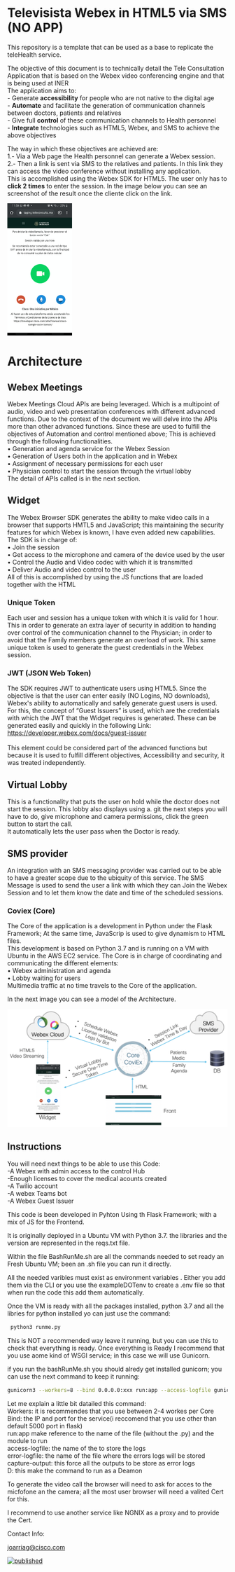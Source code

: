 # Televisista Webex in HTML5 via SMS (NO APP) 
This repository is a template that can be used as a base to replicate the teleHealth service. 

The objective of this document is to technically detail the Tele Consultation Application that is based on the Webex video conferencing engine and that is being used at INER
<br>The application aims to:
<br>- Generate <b>accessibility</b> for people who are not native to the digital age
<br>- <b>Automate</b> and facilitate the generation of communication channels between doctors, patients and relatives
<br>- Give full <b>control</b> of these communication channels to Health personnel
<br>- <b>Integrate</b> technologies such as HTML5, Webex, and SMS to achieve the above objectives

The way in which these objectives are achieved are:
<br>1.- Via a Web page the Health personnel can generate a Webex session.
<br>2.- Then a link is sent via SMS to the relatives and patients. In this link they can access the video conference without installing any application.
<br>This is accomplished using the Webex SDK for HTML5. The user only has to <b>click 2 times</b> to enter the session. In the image below you can see an screenshot of the result once the cliente click on the link.

<img src="widget.png" alt="widget">

# Architecture

## Webex Meetings
Webex Meetings Cloud APIs are being leveraged. Which is a multipoint of audio, video and web presentation conferences with different advanced functions. Due to the context of the document we will delve into the APIs more than other advanced functions.
Since these are used to fulfill the objectives of Automation and control mentioned above; This is achieved through the following functionalities.
<br>• Generation and agenda service for the Webex Session
<br>• Generation of Users both in the application and in Webex
<br>• Assignment of necessary permissions for each user
<br>• Physician control to start the session through the virtual lobby
<br>The detail of APIs called is in the next section.

## Widget
The Webex Browser SDK generates the ability to make video calls in a browser that supports HMTL5 and JavaScript; this maintaining the security features for which Webex is known, I have even added new capabilities.
<br>The SDK is in charge of:
<br>• Join the session
<br>• Get access to the microphone and camera of the device used by the user
<br>• Control the Audio and Video codec with which it is transmitted
<br>• Deliver Audio and video control to the user
<br>All of this is accomplished by using the JS functions that are loaded together with the HTML

### Unique Token

Each user and session has a unique token with which it is valid for 1 hour. This in order to generate an extra layer of security in addition to handing over control of the communication channel to the Physician; in order to avoid that the Family members generate an overload of work.
This same unique token is used to generate the guest credentials in the Webex session.

### JWT (JSON Web Token)

The SDK requires JWT to authenticate users using HTML5.
Since the objective is that the user can enter easily (NO Logins, NO downloads), Webex's ability to automatically and safely generate guest users is used.
<br>For this, the concept of “Guest Issuers” is used, which are the credentials with which the JWT that the Widget requires is generated.
These can be generated easily and quickly in the following Link:
https://developer.webex.com/docs/guest-issuer
<br>
<br>This element could be considered part of the advanced functions but because it is used to fulfill different objectives, Accessibility and security, it was treated independently.

## Virtual Lobby

This is a functionality that puts the user on hold while the doctor does not start the session.
This lobby also displays using a. git the next steps you will have to do, give microphone and camera permissions, click the green button to start the call.
<br>It automatically lets the user pass when the Doctor is ready.


## SMS provider
An integration with an SMS messaging provider was carried out to be able to have a greater scope due to the ubiquity of this service. The SMS Message is used to send the user a link with which they can Join the Webex Session and to let them know the date and time of the scheduled sessions.

### Coviex (Core)

The Core of the application is a development in Python under the Flask Framework; At the same time, JavaScrip is used to give dynamism to HTML files.
<br>This development is based on Python 3.7 and is running on a VM with Ubuntu in the AWS EC2 service.
The Core is in charge of coordinating and communicating the different elements:
<br>• Webex administration and agenda
<br>• Lobby waiting for users
<br>Multimedia traffic at no time travels to the Core of the application.

In the next image you can see a model of the Architecture.

<img src="architecture.png" alt="architecture">



## Instructions

You will need next things to be able to use this Code:
<br>-A Webex with admin access to the control Hub
<br>-Enough licenses to cover the medical acounts created
<br>-A Twilio account 
<br>-A webex Teams bot
<br>-A Webex Guest Issuer 

This code is been developed in Pyhton Using th Flask Framework; with a mix of JS for the Frontend.

It is originally deployed in a Ubuntu VM with Python 3.7. the libraries and the version are represented in the reqs.txt file.

Within the file BashRunMe.sh are all the commands needed to set ready an Fresh Ubuntu VM; been an .sh file you can run it directly.

All the needed varibles must exist as environment variables . Either you add them via the CLI or you use the exampleDOTenv to create a .env file so that when run the code this add them automatically.

Once the VM is ready with  all the packages installed, python 3.7 and all the libries for python installed yo can just use the command:

```python
 python3 runme.py
 ```
This is NOT a recommended way leave it running, but you can use this to check that everything is ready.
Once everything is Ready I recommend that you use aome kind of WSGI service; in this case we will use Gunicorn.

if you run the bashRunMe.sh you should alredy get installed gunicorn; you can use the next command to keep it running:
```bash
gunicorn3 --workers=8 --bind 0.0.0.0:xxx run:app --access-logfile gunicorn.log --error-logfile gunicorn-error.log --capture-output -D
```
Let me explain a little bit datailed this command:
<br>Workers: it is recommendes that you use between 2-4 workes per Core
<br>Bind: the IP and port for the service(i reccomend that you use other than default 5000 port in flask)
<br>run:app make reference to the name of the file (without the .py) and the module to run
<br>access-logfile: the name of the to store the logs
<br>error-logfile: the name of the file where the errors logs will be stored
<br>capture-output: this force all the outputs to be store as error logs
<br>D: this make the command to run as a Deamon

To generate the video call the browser will need to ask for acces to the micfofone an the camera; all the most user browser will need a valited Cert for this.

I recommend to use another service like NGNIX as a proxy and to provide the Cert.

Contact Info:

joarriag@cisco.com

[![published](https://static.production.devnetcloud.com/codeexchange/assets/images/devnet-published.svg)](https://developer.cisco.com/codeexchange/github/repo/Momoyactly/PSdCloud)

